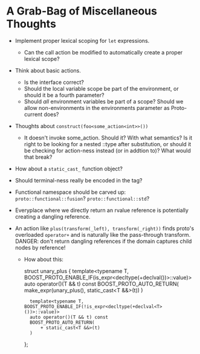A Grab-Bag of Miscellaneous Thoughts
====================================

* Implement proper lexical scoping for `let` expressions.
    + Can the call action be modified to automatically create a proper lexical scope?

* Think about basic actions.
    + Is the interface correct?
    + Should the local variable scope be part of the environment, or should it be a
      fourth parameter?
    + Should *all* environment variables be part of a scope? Should we allow
      non-environments in the environments parameter as Proto-current does?

* Thoughts about `construct(foo<some_action<int>>())`
    + It doesn't invoke some_action. Should it? With what semantics? Is it right to be looking
      for a nested ::type after substitution, or should it be checking for action-ness instead
      (or in addtion to)? What would that break?

* How about a `static_cast_` function object?

* Should terminal-ness really be encoded in the tag?

* Functional namespace should be carved up: `proto::functional::fusion`? `proto::functional::std`?

* Everyplace where we directly return an rvalue reference is potentially creating a dangling
  reference.

* An action like `plus(transform(_left), transform(_right))` finds proto's overloaded `operator+` 
  and is naturally like the pass-through transform. DANGER: don't return dangling references
  if the domain captures child nodes by reference!
    - How about this: 
    
        struct unary_plus
        {
            template<typename T, BOOST_PROTO_ENABLE_IF(is_expr<decltype(+declval<T>())>::value)>
            auto operator()(T && t) const
            BOOST_PROTO_AUTO_RETURN(
                make_expr(unary_plus(), static_cast<T &&>(t))
            )
            
            template<typename T, BOOST_PROTO_ENABLE_IF(!is_expr<decltype(+declval<T>())>::value)>
            auto operator()(T && t) const
            BOOST_PROTO_AUTO_RETURN(
                + static_cast<T &&>(t)
            )
        };
